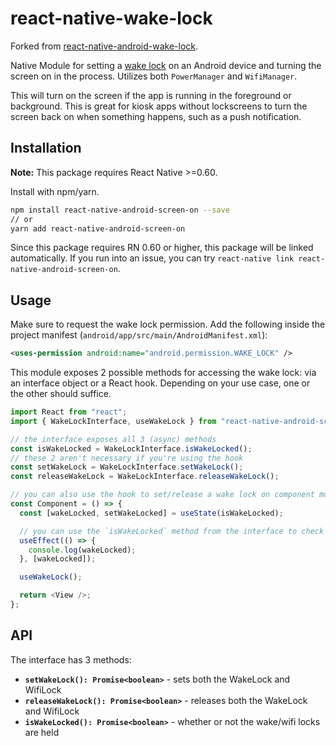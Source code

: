 # react-native-wake-lock

Forked from [react-native-android-wake-lock](https://github.com/gretzky/react-native-android-wake-lock).

Native Module for setting a [wake lock](https://developer.android.com/training/scheduling/wakelock) on an Android device and turning the screen on in the process. Utilizes both `PowerManager` and `WifiManager`.

This will turn on the screen if the app is running in the
foreground or background. This is great for kiosk apps
without lockscreens to turn the screen back on when something
happens, such as a push notification.
## Installation

**Note:** This package requires React Native >=0.60.

Install with npm/yarn.

```bash
npm install react-native-android-screen-on --save
// or
yarn add react-native-android-screen-on
```

Since this package requires RN 0.60 or higher, this package will be linked automatically. If you run into an issue, you can try `react-native link react-native-android-screen-on`.

## Usage

Make sure to request the wake lock permission. Add the following inside the project manifest (`android/app/src/main/AndroidManifest.xml`):

```xml
<uses-permission android:name="android.permission.WAKE_LOCK" />
```

This module exposes 2 possible methods for accessing the wake lock: via an interface object or a React hook. Depending on your use case, one or the other should suffice.

```js
import React from "react";
import { WakeLockInterface, useWakeLock } from "react-native-android-screen-on";

// the interface exposes all 3 (async) methods
const isWakeLocked = WakeLockInterface.isWakeLocked();
// these 2 aren't necessary if you're using the hook
const setWakeLock = WakeLockInterface.setWakeLock();
const releaseWakeLock = WakeLockInterface.releaseWakeLock();

// you can also use the hook to set/release a wake lock on component mount/unmount
const Component = () => {
  const [wakeLocked, setWakeLocked] = useState(isWakeLocked);

  // you can use the `isWakeLocked` method from the interface to check whether or not the wake lock is set
  useEffect(() => {
    console.log(wakeLocked);
  }, [wakeLocked]);

  useWakeLock();

  return <View />;
};
```

## API

The interface has 3 methods:

- **`setWakeLock(): Promise<boolean>`** - sets both the WakeLock and WifiLock
- **`releaseWakeLock(): Promise<boolean>`** - releases both the WakeLock and WifiLock
- **`isWakeLocked(): Promise<boolean>`** - whether or not the wake/wifi locks are held

